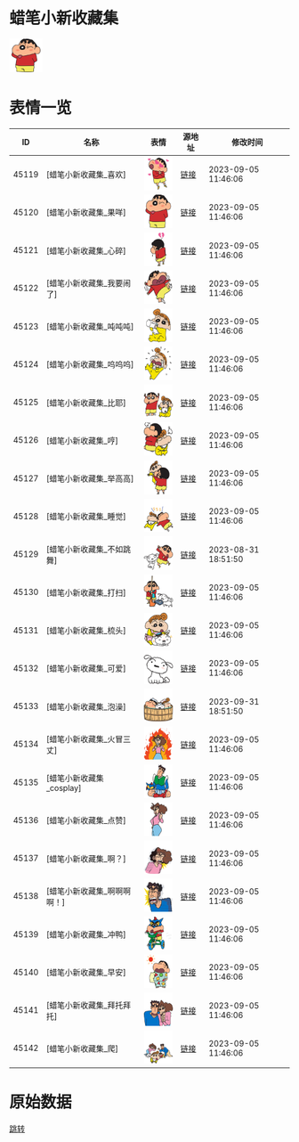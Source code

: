 # 蜡笔小新收藏集

<img src="./cover.png" height="60" alt="cover" />

# 表情一览

|ID|名称|表情|源地址|修改时间|
|----|----|----|----|----|
|45119|[蜡笔小新收藏集_喜欢]|<img src="./pic/045119_%5B蜡笔小新收藏集_喜欢%5D.png" height="60" alt="喜欢"/>|[链接](https://i0.hdslb.com/bfs/emote/08a8ee711b46ab61097fb13e113cf870dcaecd75.png)|2023-09-05 11:46:06|
|45120|[蜡笔小新收藏集_果咩]|<img src="./pic/045120_%5B蜡笔小新收藏集_果咩%5D.png" height="60" alt="果咩"/>|[链接](https://i0.hdslb.com/bfs/emote/d5150da43bdd1055629561940f8d84f55ee8cb5d.png)|2023-09-05 11:46:06|
|45121|[蜡笔小新收藏集_心碎]|<img src="./pic/045121_%5B蜡笔小新收藏集_心碎%5D.png" height="60" alt="心碎"/>|[链接](https://i0.hdslb.com/bfs/emote/f36bc1fb9ea00665a156c763e4b0595199e52bdf.png)|2023-09-05 11:46:06|
|45122|[蜡笔小新收藏集_我要闹了]|<img src="./pic/045122_%5B蜡笔小新收藏集_我要闹了%5D.png" height="60" alt="我要闹了"/>|[链接](https://i0.hdslb.com/bfs/emote/9ca4dbf4299199cee22789af19ff1dcb1c13c2a6.png)|2023-09-05 11:46:06|
|45123|[蜡笔小新收藏集_吨吨吨]|<img src="./pic/045123_%5B蜡笔小新收藏集_吨吨吨%5D.png" height="60" alt="吨吨吨"/>|[链接](https://i0.hdslb.com/bfs/emote/af196fd057e3088cbc1a46e48936dcee04e4f35a.png)|2023-09-05 11:46:06|
|45124|[蜡笔小新收藏集_呜呜呜]|<img src="./pic/045124_%5B蜡笔小新收藏集_呜呜呜%5D.png" height="60" alt="呜呜呜"/>|[链接](https://i0.hdslb.com/bfs/emote/661bf151e0f9256afb5a53de9bfb3c44a0d53a3d.png)|2023-09-05 11:46:06|
|45125|[蜡笔小新收藏集_比耶]|<img src="./pic/045125_%5B蜡笔小新收藏集_比耶%5D.png" height="60" alt="比耶"/>|[链接](https://i0.hdslb.com/bfs/emote/c20dce2056c08a680c6e96e10194bb9856852661.png)|2023-09-05 11:46:06|
|45126|[蜡笔小新收藏集_哼]|<img src="./pic/045126_%5B蜡笔小新收藏集_哼%5D.png" height="60" alt="哼"/>|[链接](https://i0.hdslb.com/bfs/emote/40e3c5bc3796f87ec8e8bf607865b8c392056646.png)|2023-09-05 11:46:06|
|45127|[蜡笔小新收藏集_举高高]|<img src="./pic/045127_%5B蜡笔小新收藏集_举高高%5D.png" height="60" alt="举高高"/>|[链接](https://i0.hdslb.com/bfs/emote/f4564b3abc7aaf7b28a47b3e0624d9a9045a0ef3.png)|2023-09-05 11:46:06|
|45128|[蜡笔小新收藏集_睡觉]|<img src="./pic/045128_%5B蜡笔小新收藏集_睡觉%5D.png" height="60" alt="睡觉"/>|[链接](https://i0.hdslb.com/bfs/emote/ea52c161d4f5b010017c34ab260ff5ddb7354d9b.png)|2023-09-05 11:46:06|
|45129|[蜡笔小新收藏集_不如跳舞]|<img src="./pic/045129_%5B蜡笔小新收藏集_不如跳舞%5D.png" height="60" alt="不如跳舞"/>|[链接](https://i0.hdslb.com/bfs/emote/dbd6efe6683360d9aaf55d40b65e927d98bf96a4.png)|2023-08-31 18:51:50|
|45130|[蜡笔小新收藏集_打扫]|<img src="./pic/045130_%5B蜡笔小新收藏集_打扫%5D.png" height="60" alt="打扫"/>|[链接](https://i0.hdslb.com/bfs/emote/a311abfc79ae1bdb15985978f9ed71b5523cdae5.png)|2023-09-05 11:46:06|
|45131|[蜡笔小新收藏集_梳头]|<img src="./pic/045131_%5B蜡笔小新收藏集_梳头%5D.png" height="60" alt="梳头"/>|[链接](https://i0.hdslb.com/bfs/emote/1a6fcee5aa247c3390be84b04c45c8c5dbdc8768.png)|2023-09-05 11:46:06|
|45132|[蜡笔小新收藏集_可爱]|<img src="./pic/045132_%5B蜡笔小新收藏集_可爱%5D.png" height="60" alt="可爱"/>|[链接](https://i0.hdslb.com/bfs/emote/11284d52e400c814672765e36e2c4eddb1ecf4c6.png)|2023-09-05 11:46:06|
|45133|[蜡笔小新收藏集_泡澡]|<img src="./pic/045133_%5B蜡笔小新收藏集_泡澡%5D.png" height="60" alt="泡澡"/>|[链接](https://i0.hdslb.com/bfs/emote/f9d6407a32533626c8f6b6e3a650b2a809649b27.png)|2023-09-31 18:51:50|
|45134|[蜡笔小新收藏集_火冒三丈]|<img src="./pic/045134_%5B蜡笔小新收藏集_火冒三丈%5D.png" height="60" alt="火冒三丈"/>|[链接](https://i0.hdslb.com/bfs/emote/b7afd0e6076bb639e997f48bb6265f8fdf309512.png)|2023-09-05 11:46:06|
|45135|[蜡笔小新收藏集_cosplay]|<img src="./pic/045135_%5B蜡笔小新收藏集_cosplay%5D.png" height="60" alt="cosplay"/>|[链接](https://i0.hdslb.com/bfs/emote/503884fc745b1390867719e7e8eff84955391a75.png)|2023-09-05 11:46:06|
|45136|[蜡笔小新收藏集_点赞]|<img src="./pic/045136_%5B蜡笔小新收藏集_点赞%5D.png" height="60" alt="点赞"/>|[链接](https://i0.hdslb.com/bfs/emote/8f23937b11e4d59509ed1d32bcf0dcca6c2aa732.png)|2023-09-05 11:46:06|
|45137|[蜡笔小新收藏集_啊？]|<img src="./pic/045137_%5B蜡笔小新收藏集_啊？%5D.png" height="60" alt="啊？"/>|[链接](https://i0.hdslb.com/bfs/emote/6f45a1b19706632ac1b7ad925f708006b46cb5ee.png)|2023-09-05 11:46:06|
|45138|[蜡笔小新收藏集_啊啊啊啊！]|<img src="./pic/045138_%5B蜡笔小新收藏集_啊啊啊啊！%5D.png" height="60" alt="啊啊啊啊！"/>|[链接](https://i0.hdslb.com/bfs/emote/ae4340f55c8de4da7f55749e2d783d128f7a167d.png)|2023-09-05 11:46:06|
|45139|[蜡笔小新收藏集_冲鸭]|<img src="./pic/045139_%5B蜡笔小新收藏集_冲鸭%5D.png" height="60" alt="冲鸭"/>|[链接](https://i0.hdslb.com/bfs/emote/49cc52ef728180d5ec9dcef623287cc934d43b25.png)|2023-09-05 11:46:06|
|45140|[蜡笔小新收藏集_早安]|<img src="./pic/045140_%5B蜡笔小新收藏集_早安%5D.png" height="60" alt="早安"/>|[链接](https://i0.hdslb.com/bfs/emote/4b611b2f9f32a998b06511c303f2742a58c9abb6.png)|2023-09-05 11:46:06|
|45141|[蜡笔小新收藏集_拜托拜托]|<img src="./pic/045141_%5B蜡笔小新收藏集_拜托拜托%5D.png" height="60" alt="拜托拜托"/>|[链接](https://i0.hdslb.com/bfs/emote/b9cf8f3317c1ff3681550f5df7a79c9769ddb4a2.png)|2023-09-05 11:46:06|
|45142|[蜡笔小新收藏集_爬]|<img src="./pic/045142_%5B蜡笔小新收藏集_爬%5D.png" height="60" alt="爬"/>|[链接](https://i0.hdslb.com/bfs/emote/4b7de5b2a1f81a2324894f065856acaebfea2984.png)|2023-09-05 11:46:06|

# 原始数据

[跳转](./raw.json)


